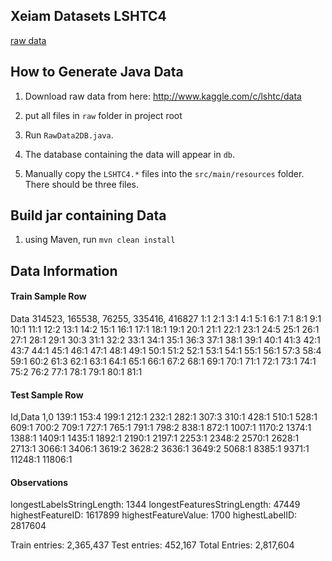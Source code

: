 ## Xeiam Datasets LSHTC4

[raw data](http://www.kaggle.com/c/lshtc/data) 

## How to Generate Java Data

1. Download raw data from here: http://www.kaggle.com/c/lshtc/data

1. put all files in `raw` folder in project root

1. Run `RawData2DB.java`. 

1. The database containing the data will appear in `db`.

1. Manually copy the `LSHTC4.*` files into the `src/main/resources` folder. There should be three files. 

## Build jar containing Data

1. using Maven, run `mvn clean install`

## Data Information

#### Train Sample Row

Data
314523, 165538, 76255, 335416, 416827 1:1 2:1 3:1 4:1 5:1 6:1 7:1 8:1 9:1 10:1 11:1 12:2 13:1 14:2 15:1 16:1 17:1 18:1 19:1 20:1 21:1 22:1 23:1 24:5 25:1 26:1 27:1 28:1 29:1 30:3 31:1 32:2 33:1 34:1 35:1 36:3 37:1 38:1 39:1 40:1 41:3 42:1 43:7 44:1 45:1 46:1 47:1 48:1 49:1 50:1 51:2 52:1 53:1 54:1 55:1 56:1 57:3 58:4 59:1 60:2 61:3 62:1 63:1 64:1 65:1 66:1 67:2 68:1 69:1 70:1 71:1 72:1 73:1 74:1 75:2 76:2 77:1 78:1 79:1 80:1 81:1

#### Test Sample Row

Id,Data
1,0 139:1 153:4 199:1 212:1 232:1 282:1 307:3 310:1 428:1 510:1 528:1 609:1 700:2 709:1 727:1 765:1 791:1 798:2 838:1 872:1 1007:1 1170:2 1374:1 1388:1 1409:1 1435:1 1892:1 2190:1 2197:1 2253:1 2348:2 2570:1 2628:1 2713:1 3066:1 3406:1 3619:2 3628:2 3636:1 3649:2 5068:1 8385:1 9371:1 11248:1 11806:1


#### Observations

longestLabelsStringLength: 1344
longestFeaturesStringLength: 47449
highestFeatureID: 1617899
highestFeatureValue: 1700
highestLabelID: 2817604

Train entries: 2,365,437
Test entries: 452,167
Total Entries: 2,817,604